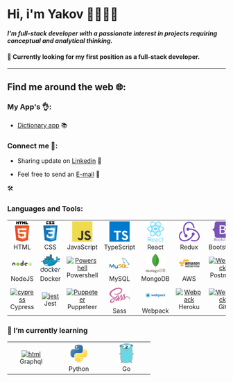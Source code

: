 # Hi, i'm Yakov 🙋‍♂️👨‍💻

**_I'm full-stack developer with a passionate interest in projects requiring conceptual and
analytical thinking._**

#### 🔭 Currently looking for my first position as a full-stack developer.

---

## Find me around the web 🌐:

### My App's 👌:

- [Dictionary app](http://dictionary-yakov2.s3-website-eu-west-1.amazonaws.com/) 📚

### Connect me 💬:

- Sharing update on [Linkedin](https://www.linkedin.com/in/yakovcohen/) 💼

- Feel free to send an [E-mail](mailto:yakovc1431@gmail.com) 📧

🛠

<!--
 <h3 align="left">Languages and Tools:</h3> -->

### Languages and Tools:

<table>
  <tr>
    <td align="center" width="96">
      <a href="#macropower-tech">
        <img src="https://raw.githubusercontent.com/devicons/devicon/master/icons/html5/html5-original-wordmark.svg" width="48" height="48" alt="html" />
      </a>
      <br>HTML
    </td>
    <td align="center" width="96">
      <a href="#macropower-tech">
        <img src="https://raw.githubusercontent.com/devicons/devicon/master/icons/css3/css3-original-wordmark.svg" width="48" height="48" alt="css" />
      </a>
      <br>CSS
    </td>
    <td align="center" width="96">
      <a href="#macropower-tech">
        <img src="https://raw.githubusercontent.com/devicons/devicon/master/icons/javascript/javascript-original.svg" width="48" height="48" alt="JavaScript" />
      </a>
      <br>JavaScript
    </td>
    <td align="center" width="96">
      <a href="#macropower-tech">
        <img src="https://raw.githubusercontent.com/devicons/devicon/master/icons/typescript/typescript-original.svg" width="48" height="48" alt="TypeScript" />
      </a>
      <br>TypeScript
    </td>
    <td align="center" width="96">
      <a href="#macropower-tech" >
        <img src="https://raw.githubusercontent.com/devicons/devicon/master/icons/react/react-original-wordmark.svg" width="48" height="48" alt="React" />
      </a>
      <br>React
    </td>
    <td align="center" width="96">
      <a href="#macropower-tech">
        <img src="https://raw.githubusercontent.com/devicons/devicon/master/icons/redux/redux-original.svg" width="48" height="48" alt="Redux" />
      </a>
      <br>Redux
    </td>
    <td align="center" width="96">
      <a href="#macropower-tech">
        <img src="https://raw.githubusercontent.com/devicons/devicon/master/icons/bootstrap/bootstrap-plain-wordmark.svg" width="48" height="48" alt="Bootstrap" />
      </a>
      <br>Bootstrap
    </td>

  </tr>
  <tr>
    <td align="center" width="96"> 
      <a href="#macropower-tech" >
        <img src="https://raw.githubusercontent.com/devicons/devicon/master/icons/nodejs/nodejs-original-wordmark.svg" width="48" height="48" alt="Node" />
      </a>
      <br>NodeJS
    </td>
    <td align="center" width="96"> 
      <a href="#macropower-tech" >
        <img src="https://raw.githubusercontent.com/devicons/devicon/master/icons/docker/docker-original-wordmark.svg" width="48" height="48" alt="Docker" />
      </a>
      <br>Docker
    </td>
    <td align="center" width="96">
      <a href="#macropower-tech">
        <img src="https://raw.githubusercontent.com/PowerShell/PowerShell/master/assets/ps_black_128.svg" width="48" height="48" alt="Powershell" />
      </a>
      <br>Powershell
    </td>
    <td align="center"  width="96">
      <a href="#macropower-tech">
        <img src="https://raw.githubusercontent.com/devicons/devicon/master/icons/mysql/mysql-original-wordmark.svg" width="48" height="48" alt="MySQL" />
      </a>
      <br>MySQL
    </td>
    <td align="center"  width="96">
      <a href="#macropower-tech">
        <img src="https://raw.githubusercontent.com/devicons/devicon/master/icons/mongodb/mongodb-original-wordmark.svg" width="48" height="48" alt="Mongo" />
      </a>
      <br>MongoDB
    </td>
    <td align="center"  width="96">
      <a href="#macropower-tech">
        <img src="https://raw.githubusercontent.com/devicons/devicon/master/icons/amazonwebservices/amazonwebservices-original-wordmark.svg" width="48" height="48" alt="aws" />
      </a>
      <br>AWS
    </td>
        </td>
      <td align="center" width="96">
      <a href="#macropower-tech">
        <img src="https://www.vectorlogo.zone/logos/getpostman/getpostman-icon.svg" width="48" height="48" alt="Webpack" />
      </a>
      <br>Postman
    </td>
  </tr>
  <tr>
    <td align="center"  width="96">
      <a href="#macropower-tech">
        <img src="https://raw.githubusercontent.com/simple-icons/simple-icons/6e46ec1fc23b60c8fd0d2f2ff46db82e16dbd75f/icons/cypress.svg" width="48" height="48" alt="cypress" />
      </a>
      <br>Cypress
    </td>
    <td align="center"  width="96">
      <a href="#macropower-tech">
        <img src="https://www.vectorlogo.zone/logos/jestjsio/jestjsio-icon.svg" width="48" height="48" alt="jest" />
      </a>
      <br>Jest
    </td>
        <td align="center" width="96">
      <a href="#macropower-tech">
        <img src="https://www.vectorlogo.zone/logos/pptrdev/pptrdev-official.svg" width="48" height="48" alt="Puppeteer" />
      </a>
      <br>Puppeteer
    <td align="center"  width="96">
      <a href="#macropower-tech">
        <img src="https://raw.githubusercontent.com/devicons/devicon/master/icons/sass/sass-original.svg" width="48" height="48" alt="eslint" />
      </a>
      <br>Sass
    </td>
    </td>
      <td align="center" width="96">
      <a href="#macropower-tech">
        <img src="https://raw.githubusercontent.com/devicons/devicon/d00d0969292a6569d45b06d3f350f463a0107b0d/icons/webpack/webpack-original-wordmark.svg" width="48" height="48" alt="Webpack" />
      </a>
      <br>Webpack
    </td>
    </td>
      <td align="center" width="96">
      <a href="#macropower-tech">
        <img src="https://www.vectorlogo.zone/logos/heroku/heroku-icon.svg" width="48" height="48" alt="Webpack" />
      </a>
      <br>Heroku
    </td>
    </td>
      <td align="center" width="96">
      <a href="#macropower-tech">
        <img src="https://www.vectorlogo.zone/logos/git-scm/git-scm-icon.svg" width="48" height="48" alt="Webpack" />
      </a>
      <br>Git
    </td>

  </tr>
</table>

<!--  -->

### 🌱 I’m currently learning

<table>
  <tr>
    <td align="center" width="96">
      <a href="#macropower-tech">
        <img src="https://www.vectorlogo.zone/logos/graphql/graphql-icon.svg" width="48" height="48" alt="html" />
      </a>
      <br>Graphql
    </td>
    <td align="center" width="96">
      <a href="#macropower-tech">
        <img src="https://raw.githubusercontent.com/devicons/devicon/master/icons/python/python-original.svg" width="48" height="48" alt="html" />
      </a>
      <br>Python
    </td>
    <td align="center" width="96">
      <a href="#macropower-tech">
        <img src="https://raw.githubusercontent.com/devicons/devicon/master/icons/go/go-original.svg" width="48" height="48" alt="html" />
      </a>
      <br>Go
    </td>
    
</tr>
</table>

